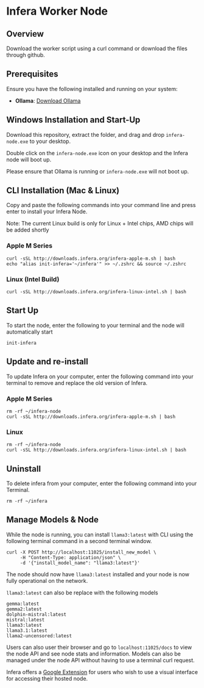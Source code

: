 # Infera Worker Node

## Overview

Download the worker script using a curl command or download the files through github.

## Prerequisites

Ensure you have the following installed and running on your system:

- **Ollama**: [Download Ollama](https://ollama.com/download)

## Windows Installation and Start-Up

Download this repository, extract the folder, and drag and drop ```infera-node.exe``` to your desktop.

Double click on the ```infera-node.exe``` icon on your desktop and the Infera node will boot up.

Please ensure that Ollama is running or ```infera-node.exe``` will not boot up.

## CLI Installation (Mac & Linux)

Copy and paste the following commands into your command line and press enter to install
your Infera Node.  

Note: The current Linux build is only for Linux + Intel chips, AMD chips will be added shortly

### Apple M Series

```
curl -sSL http://downloads.infera.org/infera-apple-m.sh | bash
echo "alias init-infera='~/infera'" >> ~/.zshrc && source ~/.zshrc
```

### Linux (Intel Build)

```
curl -sSL http://downloads.infera.org/infera-linux-intel.sh | bash
```

## Start Up

To start the node, enter the following to your terminal and the node will automatically start
```
init-infera
```

## Update and re-install

To update Infera on your computer, enter the following command into your terminal to remove and replace
the old version of Infera.

### Apple M Series

```
rm -rf ~/infera-node
curl -sSL http://downloads.infera.org/infera-apple-m.sh | bash
```

### Linux

```
rm -rf ~/infera-node
curl -sSL http://downloads.infera.org/infera-linux-intel.sh | bash
```

## Uninstall

To delete infera from your computer, enter the following command into your Terminal.

```
rm -rf ~/infera
```

## Manage Models & Node

While the node is running, you can install ```llama3:latest``` with CLI using the following terminal
command in a second terminal window.

```
curl -X POST http://localhost:11025/install_new_model \
     -H "Content-Type: application/json" \
     -d '{"install_model_name": "llama3:latest"}'
```

The node should now have ```llama3:latest``` installed and your node is now fully operational on the network.

```llama3:latest``` can also be replace with the following models

```
gemma:latest
gemma2:latest
dolphin-mistral:latest
mistral:latest
llama3:latest
llama3.1:latest
llama2-uncensored:latest
```
Users can also user their browser and go to ```localhost:11025/docs``` to view the node API and see node stats and information.
Models can also be managed under the node API without having to use a terminal curl request.

Infera offers a [Google Extension](https://chromewebstore.google.com/detail/infera-lite/ffoccnmddajjohmmkccnkobelobgcdmp?authuser=0&hl=en) for users who wish to use a visual interface for accessing their hosted node.
